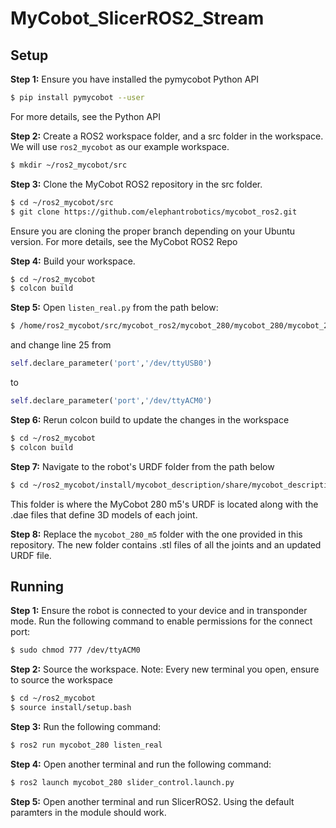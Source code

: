 # MyCobot_SlicerROS2_Stream

## Setup

**Step 1:** Ensure you have installed the pymycobot Python API

```bash
$ pip install pymycobot --user
```

For more details, see the Python API

**Step 2:** Create a ROS2 workspace folder, and a src folder in the workspace. We will use `ros2_mycobot` as our example workspace.

```bash
$ mkdir ~/ros2_mycobot/src
```

**Step 3:** Clone the MyCobot ROS2 repository in the src folder.

```bash
$ cd ~/ros2_mycobot/src
$ git clone https://github.com/elephantrobotics/mycobot_ros2.git
```

Ensure you are cloning the proper branch depending on your Ubuntu version. For more details, see the MyCobot ROS2 Repo

**Step 4:** Build your workspace.

```bash
$ cd ~/ros2_mycobot
$ colcon build
```

**Step 5:** Open `listen_real.py` from the path below:

```bash
$ /home/ros2_mycobot/src/mycobot_ros2/mycobot_280/mycobot_280/mycobot_280/listen_real.py
```

and change line 25 from

```python
self.declare_parameter('port','/dev/ttyUSB0')
```

to

```python
self.declare_parameter('port','/dev/ttyACM0')
```

**Step 6:** Rerun colcon build to update the changes in the workspace

```bash
$ cd ~/ros2_mycobot
$ colcon build
```

**Step 7:** Navigate to the robot's URDF folder from the path below

```bash
$ cd ~/ros2_mycobot/install/mycobot_description/share/mycobot_description/urdf/mycobot_280_m5
```

This folder is where the MyCobot 280 m5's URDF is located along with the .dae files that define 3D models of each joint.

**Step 8:** Replace the `mycobot_280_m5` folder with the one provided in this repository. The new folder contains .stl files of all the joints and an updated URDF file.

## Running

**Step 1:** Ensure the robot is connected to your device and in transponder mode. Run the following command to enable permissions for the connect port:

```bash
$ sudo chmod 777 /dev/ttyACM0
```

**Step 2:** Source the workspace. Note: Every new terminal you open, ensure to source the workspace

```bash
$ cd ~/ros2_mycobot
$ source install/setup.bash
```

**Step 3:** Run the following command:

```bash
$ ros2 run mycobot_280 listen_real
```

**Step 4:** Open another terminal and run the following command:

```bash
$ ros2 launch mycobot_280 slider_control.launch.py
```

**Step 5:** Open another terminal and run SlicerROS2. Using the default paramters in the module should work.
